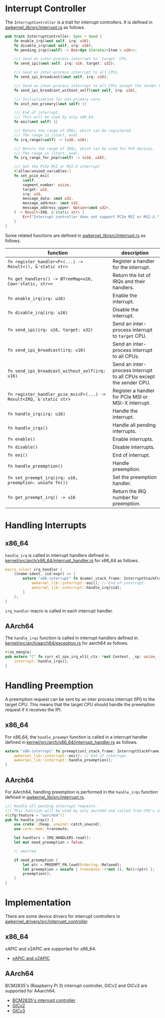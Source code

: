 # Interrupt Controller

The `InterruptController` is a trait for interrupt controllers.
It is defined in [awkernel_lib/src/interrupt.rs](https://github.com/tier4/awkernel/blob/main/awkernel_lib/src/interrupt.rs) as follows.

```rust
pub trait InterruptController: Sync + Send {
    fn enable_irq(&mut self, irq: u16);
    fn disable_irq(&mut self, irq: u16);
    fn pending_irqs(&self) -> Box<dyn Iterator<Item = u16>>;

    /// Send an inter-process interrupt to `target` CPU.
    fn send_ipi(&mut self, irq: u16, target: u32);

    /// Send an inter-process interrupt to all CPUs.
    fn send_ipi_broadcast(&mut self, irq: u16);

    /// Send an inter-process interrupt to all CPUs except the sender CPU.
    fn send_ipi_broadcast_without_self(&mut self, irq: u16);

    /// Initialization for non-primary core.
    fn init_non_primary(&mut self) {}

    /// End of interrupt.
    /// This will be used by only x86_64.
    fn eoi(&mut self) {}

    /// Return the range of IRQs, which can be registered.
    /// The range is [start, end).
    fn irq_range(&self) -> (u16, u16);

    /// Return the range of IRQs, which can be used for PnP devices.
    /// The range is [start, end).
    fn irq_range_for_pnp(&self) -> (u16, u16);

    /// Set the PCIe MSI or MSI-X interrupt
    #[allow(unused_variables)]
    fn set_pcie_msi(
        &self,
        segment_number: usize,
        target: u32,
        irq: u16,
        message_data: &mut u32,
        message_address: &mut u32,
        message_address_upper: Option<&mut u32>,
    ) -> Result<IRQ, &'static str> {
        Err("Interrupt controller does not support PCIe MSI or MSI-X.")
    }
}
```

Some related functions are defined in [awkernel_lib/src/interrupt.rs](https://github.com/tier4/awkernel/blob/main/awkernel_lib/src/interrupt.rs) as follows.

|  function             | description |
|-----------------------|-------------|
| `fn register_handler<F>(...) -> Result<(), &'static str>` | Register a handler for the interrupt. |
| `fn get_handlers() -> BTreeMap<u16, Cow<'static, str>>` | Return the list of IRQs and their handlers. |
| `fn enable_irq(irq: u16)` | Enable the interrupt. |
| `fn disable_irq(irq: u16)` | Disable the interrupt. |
| `fn send_ipi(irq: u16, target: u32)` | Send an inter-process interrupt to `target` CPU. |
| `fn send_ipi_broadcast(irq: u16)` | Send an inter-process interrupt to all CPUs. |
| `fn send_ipi_broadcast_without_self(irq: u16)` | Send an inter-process interrupt to all CPUs except the sender CPU. |
| `fn register_handler_pcie_msi<F>(...) -> Result<IRQ, &'static str>` | Register a handler for PCIe MSI or MSI-X interrupt. |
| `fn handle_irq(irq: u16)` | Handle the interrupt. |
| `fn handle_irqs()` | Handle all pending interrupts. |
| `fn enable()` | Enable interrupts. |
| `fn disable()` | Disable interrupts. |
| `fn eoi()` | End of interrupt. |
| `fn handle_preemption()` | Handle preemption. |
| `fn set_preempt_irq(irq: u16, preemption: unsafe fn())` | Set the preemption handler. |
| `fn get_preempt_irq() -> u16`| Return the IRQ number for preemption. |

# Handling Interrupts

## x86_64

`handle_irq` is called in interrupt handlers defined in.
[kernel/src/arch/x86_64/interrupt_handler.rs](https://github.com/tier4/awkernel/blob/main/kernel/src/arch/x86_64/interrupt_handler.rs) for x86_64 as follows.

```rust
macro_rules! irq_handler {
    ($name:ident, $id:expr) => {
        extern "x86-interrupt" fn $name(_stack_frame: InterruptStackFrame) {
            awkernel_lib::interrupt::eoi(); // End of interrupt.
            awkernel_lib::interrupt::handle_irq($id);
        }
    };
}
```

`irq_handler` macro is called in each interrupt handler.

## AArch64

The `handle_irqs` function is called in interrupt handlers defined in.
[kernel/src/arch/aarch64/exception.rs](https://github.com/tier4/awkernel/blob/main/kernel/src/arch/aarch64/exception.rs) for aarch64 as follows.

```rust
#[no_mangle]
pub extern "C" fn curr_el_spx_irq_el1(_ctx: *mut Context, _sp: usize, _esr: usize) {
    interrupt::handle_irqs();
}
```

# Handling Preemption

A preemption request can be sent by an inter process interrupt (IPI) to the target CPU.
This means that the target CPU should handle the preemption request if it receives the IPI.

## x86_64

For x86_64, the `handle_preempt` function is called in a interrupt handler defined in
[kernel/src/arch/x86_64/interrupt_handler.rs](https://github.com/tier4/awkernel/blob/main/kernel/src/arch/x86_64/interrupt_handler.rs) as follows.

```rust
extern "x86-interrupt" fn preemption(_stack_frame: InterruptStackFrame) {
    awkernel_lib::interrupt::eoi(); // End of interrupt.
    awkernel_lib::interrupt::handle_preemption();
}
```

## AArch64

For AArch64, handling preemption is performed in the `handle_irqs` function defined in
[awkernel_lib/src/interrupt.rs](https://github.com/tier4/awkernel/blob/main/awkernel_lib/src/interrupt.rs).

```rust
/// Handle all pending interrupt requests.
/// This function will be used by only aarch64 and called from CPU's interrupt handlers.
#[cfg(feature = "aarch64")]
pub fn handle_irqs() {
    use crate::{heap, unwind::catch_unwind};
    use core::mem::transmute;

    let handlers = IRQ_HANDLERS.read();
    let mut need_preemption = false;

    // omitted

    if need_preemption {
        let ptr = PREEMPT_FN.load(Ordering::Relaxed);
        let preemption = unsafe { transmute::<*mut (), fn()>(ptr) };
        preemption();
    }
}
```


# Implementation

There are some device drivers for interrupt controllers in [awkernel_drivers/src/interrupt_controller](https://github.com/tier4/awkernel/tree/main/awkernel_drivers/src/interrupt_controller).

## x86_64

xAPIC and x2APIC are supported for x86_64.

- [xAPIC and x2APIC](https://github.com/tier4/awkernel/blob/main/awkernel_drivers/src/interrupt_controller/apic.rs)


## AArch64

BCM2835's (Raspberry Pi 3) interrupt controller, GICv2 and GICv3 are supported for AAarch64.

- [BCM2835's interrupt controller](https://github.com/tier4/awkernel/tree/main/awkernel_drivers/src/interrupt_controller/bcm2835.rs)
- [GICv2](https://github.com/tier4/awkernel/tree/main/awkernel_drivers/src/interrupt_controller/gicv2.rs)
- [GICv3](https://github.com/tier4/awkernel/tree/main/awkernel_drivers/src/interrupt_controller/gicv3.rs)
